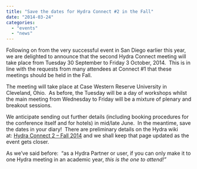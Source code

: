 ```yaml
---
title: "Save the dates for Hydra Connect #2 in the Fall"
date: "2014-03-24"
categories: 
  - "events"
  - "news"
---
```


Following on from the very successful event in San Diego earlier this year, we are delighted to announce that the second Hydra Connect meeting will take place from Tuesday 30 September to Friday 3 October, 2014.  This is in line with the requests from many attendees at Connect #1 that these meetings should be held in the Fall.

The meeting will take place at Case Western Reserve University in Cleveland, Ohio.  As before, the Tuesday will be a day of workshops whilst the main meeting from Wednesday to Friday will be a mixture of plenary and breakout sessions.

We anticipate sending out further details (including booking procedures for the conference itself and for hotels) in mid/late June.  In the meantime, save the dates in your diary!  There are preliminary details on the Hydra wiki at: [Hydra Connect 2 – Fall 2014](https://wiki.duraspace.org/display/hydra/Hydra+Connect+2+-+Fall+2014) and we shall keep that page updated as the event gets closer.

As we’ve said before:  “as a Hydra Partner or user, if you can only make it to one Hydra meeting in an academic year, _this is the one to attend!”_
